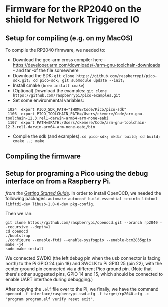 # Firmware for the RP2040 on the shield for Network Triggered IO


## Setup for compiling (e.g. on my MacOS)
To compile the RP2040 firmware, we needed to:
 - Download the gcc-arm cross compiler here - https://developer.arm.com/downloads/-/arm-gnu-toolchain-downloads - and tar -xf the file somewhere
  - Download the SDK: `git clone https://github.com/raspberrypi/pico-sdk.git; cd pico-sdk; git submodule update --init;`
 - Install cmake (`brew install cmake`)
 - (Optional) Download the examples: `git clone https://github.com/raspberrypi/pico-examples.git`
 - Set some environmental variables:
```
 1024  export PICO_SDK_PATH="$HOME/Code/Pico/pico-sdk"
 1106  export PICO_TOOLCHAIN_PATH=/Users/ckemere/Code/arm-gnu-toolchain-12.3.rel1-darwin-arm64-arm-none-eabi
 1107  export PATH=$PATH:/Users/ckemere/Code/arm-gnu-toolchain-12.3.rel1-darwin-arm64-arm-none-eabi/bin
```

 - Compile the sdk (and examples). `cd pico-sdk; mkdir build; cd build; cmake ..; make`

## Compiling the firmware

## Setup for programing a Pico using the debug interface on from a Raspberry Pi.
_from the [Getting Started Guide](https://datasheets.raspberrypi.com/pico/getting-started-with-pico.pdf)_. In order to install OpenOCD, we needed the following packages:
`automake autoconf build-essential texinfo libtool libftdi-dev libusb-1.0-0-dev pkg-config`. 

Then we ran:
```
git clone https://github.com/raspberrypi/openocd.git --branch rp2040 --recursive --depth=1
cd openocd
./bootstrap
./configure --enable-ftdi --enable-sysfsgpio --enable-bcm2835gpio
make -j4
sudo make install
```

We connected SWDIO (the left debug pin when the usb connector is facing north) to the Pi GPIO 24 (pin 18) and SWCLK to Pi GPIO 25 (pin 22), with the center ground pin connected via a different Pico ground pin. (Note that there's other suggested pins, GPIO 14 and 15, which should be connected to enable UART interface during debugging.)

After copying the `.elf` file over to the Pi, we finally, we have the command `openocd -f interface/raspberrypi-swd.cfg -f target/rp2040.cfg -c "program program.elf verify reset exit"`.

